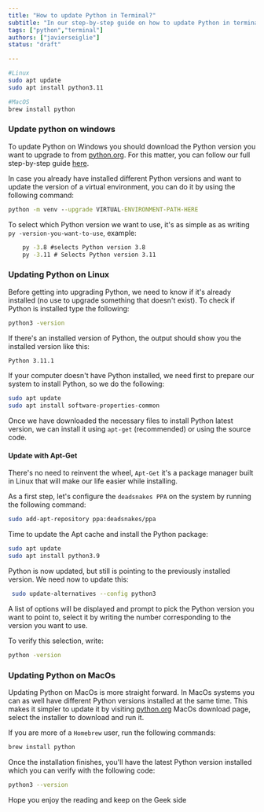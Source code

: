 ```yaml
---
title: "How to update Python in Terminal?"
subtitle: "In our step-by-step guide on how to update Python in terminal, we explore the most straight forward methods to successfully update Python version in Linux, MacOs and Windows systems"
tags: ["python","terminal"]
authors: ["javierseiglie"]
status: "draft"

---
```



```bash
#Linux
sudo apt update 
sudo apt install python3.11

#MacOS
brew install python
```


### Update python on windows

To update Python on Windows you should download the Python version you want to upgrade to from [python.org](https://www.python.org/ "python.org"). For this matter, you can follow our full step-by-step guide [here](https://4geeks.com/how-to/how-to-update-python-on-windows "here").

In case you already have installed different Python versions and want to update the version of a virtual environment, you can do it by using the following command:

```cmd
python -m venv --upgrade VIRTUAL-ENVIRONMENT-PATH-HERE
```

To select which Python version we want to use, it's as simple as as writing `py -version-you-want-to-use`, example:

```cmd
	py -3.8 #selects Python version 3.8
	py -3.11 # Selects Python version 3.11
```

### Updating Python on Linux

Before getting into upgrading Python, we need to know if it's already installed (no use to upgrade something that doesn't exist). To check if Python is installed type the following:

```bash
python3 -version
```
If there's an installed version of Python, the output should show you the installed version like this: 

```bash
Python 3.11.1
```

If your computer doesn't have Python installed, we need first to prepare our system to install Python, so we do the following:

```bash
sudo apt update 
sudo apt install software-properties-common
```

Once we have downloaded the necessary files to install Python latest version, we can install it using `apt-get` (recommended) or using the source code.

#### Update with Apt-Get

There's no need to reinvent the wheel, `Apt-Get` it's a package manager built in Linux that will make our life easier while installing. 

As a first step, let's configure the `deadsnakes PPA` on the system by running the following command:
```bash
sudo add-apt-repository ppa:deadsnakes/ppa
```

Time to update the Apt cache and install the Python package:

```bash
sudo apt update 
sudo apt install python3.9
```

Python is now updated, but still is pointing to the previously installed version. We need now to update this:

```bash
 sudo update-alternatives --config python3
```

A list of options will be displayed  and prompt to pick the Python version you want to point to, select it by writing the number corresponding to the version you want to use.

To verify this selection, write:

```bash 
python -version
```

### Updating Python on MacOs

Updating Python on MacOs is more straight forward. In MacOs systems you can as well have different Python versions installed at the same time. This makes it simpler to update it by visiting  [python.org](https://www.python.org/downloads/mac-osx/ "python.org") MacOs download page, select the installer to download and run it.

If you are more of a `Homebrew` user, run the following commands:

```bash
brew install python
```

Once the installation finishes, you'll have the latest Python version installed which you can verify with the following code:

```bash
python3 --version
```

Hope you enjoy the reading and keep on the Geek side
